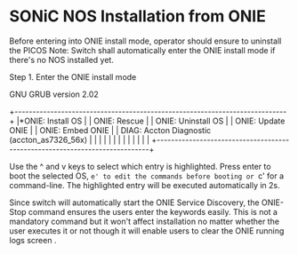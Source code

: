 # SONiC NOS Installation from ONIE  
Before entering into ONIE install mode, operator should ensure to uninstall the PICOS
Note: Switch shall automatically enter the ONIE install mode if there's no NOS installed yet.

Step 1. Enter the ONIE install mode

GNU GRUB  version 2.02
 
+----------------------------------------------------------------------------+
|*ONIE: Install OS                                                       	|
| ONIE: Rescue                                                           	|
| ONIE: Uninstall OS                                                     	|
| ONIE: Update ONIE                                                      	|
| ONIE: Embed ONIE                                                       	|
| DIAG: Accton Diagnostic (accton_as7326_56x)                            	|
|                                                                        	|
|                                                                        	|
|                                                                        	|
|                                                                        	|
|                                                                        	|
|                                                                        	|
+----------------------------------------------------------------------------+
 

<style>
  table {
    border-collapse: collapse;
    table-layout: fixed;
    width: 400px;
  }
  th{
    border: 1px solid black;
    padding: 8px;
    text-align: left;
    color: white;
    background-color:  #000080;
    
  }

  td {
    border: 1px solid black;
    padding: 8px;
    text-align: center;
    vertical-align: middle;
    word-wrap: break-word;
  }
</style>

 
 Use the ^ and v keys to select which entry is highlighted.
 Press enter to boot the selected OS, `e' to edit the commands
 before booting or `c' for a command-line.
 The highlighted entry will be executed automatically in 2s.

 Since switch will automatically start the ONIE Service Discovery, the ONIE-Stop command ensures the  users enter the keywords  easily. This is not a mandatory  command but it  won't affect installation no matter whether the user executes it or not though   it will enable users  to clear the ONIE running logs screen . 